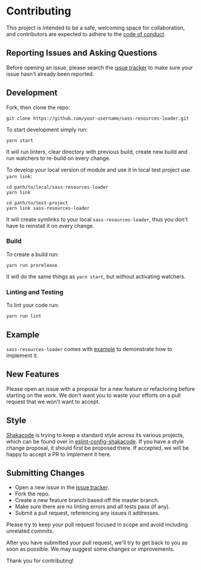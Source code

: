 # Contributing
This project is intended to be a safe, welcoming space for collaboration, and contributors are expected to adhere to the [code of conduct](CODE_OF_CONDUCT.md).

## Reporting Issues and Asking Questions
Before opening an issue, please search the [issue tracker](https://github.com/shakacode/sass-resources-loader/issues) to make sure your issue hasn't already been reported.

## Development
Fork, then clone the repo:

```
git clone https://github.com/your-username/sass-resources-loader.git
```

To start development simply run:

```
yarn start
```

It will run linters, clear directory with previous build, create new build and run watchers to re-build on every change.

To develop your local version of module and use it in local test project use `yarn link`:

```
cd path/to/local/sass-resources-loader
yarn link

cd path/to/test-project
yarn link sass-resources-loader
```

It will create symlinks to your local `sass-resources-loader`, thus you don't have to reinstall it on every change.

### Build
To create a build run:

```
yarn run prerelease
```

It will do the same things as `yarn start`, but without activating watchers.

### Linting and Testing
To lint your code run:

```
yarn run lint
```

## Example
`sass-resources-loader` comes with [example](example) to demonstrate how to implement it.

## New Features
Please open an issue with a proposal for a new feature or refactoring before starting on the work. We don't want you to waste your efforts on a pull request that we won't want to accept.

## Style
[Shakacode](https://github.com/shakacode) is trying to keep a standard style across its various projects, which can be found over in [eslint-config-shakacode](https://github.com/shakacode/style-guide-javascript). If you have a style change proposal, it should first be proposed there. If accepted, we will be happy to accept a PR to implement it here.

## Submitting Changes
* Open a new issue in the [issue tracker](https://github.com/shakacode/sass-resources-loader/issues).
* Fork the repo.
* Create a new feature branch based off the master branch.
* Make sure there are no linting errors and all tests pass (if any).
* Submit a pull request, referencing any issues it addresses.

Please try to keep your pull request focused in scope and avoid including unrelated commits.

After you have submitted your pull request, we'll try to get back to you as soon as possible. We may suggest some changes or improvements.

Thank you for contributing!
